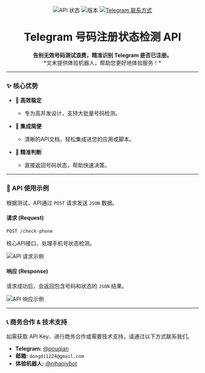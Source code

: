 <p align="center">
  <img src="https://img.shields.io/badge/API状态-稳定运行-green" alt="API 状态">
  <img src="https://img.shields.io/badge/版本-v1.0-blue" alt="版本">
  <a href="https://t.me/xm88918"><img src="https://img.shields.io/badge/Telegram-@pouqian-blue.svg?logo=telegram" alt="Telegram 联系方式"></a>
</p>

<h1 align="center">Telegram 号码注册状态检测 API</h1>

<p align="center">
  <strong>告别无效号码测试浪费，精准识别 Telegram 是否已注册。</strong><br>
  *文末提供体验机器人，帮助您更好地体验服务！*
</p>

---

### ✨ 核心优势

* **🚀 高效稳定**
    * 专为高并发设计，支持大批量号码检测。

* **🧩 集成简便**
    * 清晰的API文档，轻松集成进您的应用或脚本。

* **🎯 精准判断**
    * 直接返回号码状态，帮助快速决策。

---

### 🚀 API 使用示例

根据测试，API通过 `POST` 请求发送 `JSON` 数据。

#### **请求 (Request)**
`POST /check-phone`

核心API接口，处理手机号状态检测。

![API 请求示例](https://i.postimg.cc/YqX5K8t9/3564e6bd1edf6bb8d7ac719e92567c7.png)

#### **响应 (Response)**
请求成功后，会返回包含号码和状态的 `JSON` 结果。

![API 响应示例](https://i.postimg.cc/FKS8S43d/64a2d68a39bdabbe4f18ef6172995fb.png)

---

### 📞 商务合作 & 技术支持

如需获取 API Key、进行商务合作或需要技术支持，请通过以下方式联系我们。

* **Telegram:** [@pouqian](https://t.me/xm88918)
* **邮箱:** `dongdi1224@gmail.com`
* **体验机器人:** [@nihaoiybot](https://t.me/nihaoiybot)
